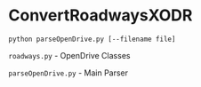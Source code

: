 # ConvertRoadwaysXODR

`python parseOpenDrive.py [--filename file]`

`roadways.py` - OpenDrive Classes  

`parseOpenDrive.py` - Main Parser
